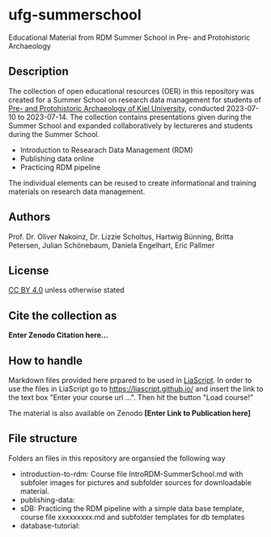 # ufg-summerschool
Educational Material from RDM Summer School in Pre- and Protohistoric Archaeology

## Description
The collection of open educational resources (OER) in this repository was created for a Summer School on research data management for students of [Pre- and Protohistoric Archaeology of Kiel University](https://www.ufg.uni-kiel.de/en?set_language=en), conducted 2023-07-10 to 2023-07-14. The collection contains presentations given during the Summer School and expanded collaboratively by lectureres and students during the Summer School.

* Introduction to Researach Data Management (RDM)
* Publishing data online  
* Practicing RDM pipeline

The individual elements can be reused to create informational and training materials on research data management.

## Authors
Prof. Dr. Oliver Nakoinz, Dr. Lizzie Scholtus, Hartwig Bünning, Britta Petersen, Julian Schönebaum, Daniela Engelhart, Eric Pallmer 

## License 
[CC BY 4.0](https://creativecommons.org/licenses/by/4.0/) unless otherwise stated

## Cite the collection as
**Enter Zenodo Citation here...**

## How to handle
Markdown files provided here prpared to be used in [LiaScript](https://liascript.github.io/). In order to use the files in LiaScript go to https://liascript.github.io/ and insert the link to the text box "Enter your course url ...". Then hit the button "Load course!"

The material is also available on Zenodo **[Enter Link to Publication here]** 

## File structure
Folders an files in this repository are organsied the following way

* introduction-to-rdm: Course file IntroRDM-SummerSchool.md with subfoler images for pictures and subfolder sources for downloadable material.  
* publishing-data: 
* sDB: Practicing the RDM pipeline with a simple data base template, course file xxxxxxxxx.md and subfolder templates for db templates
* database-tutorial:   
